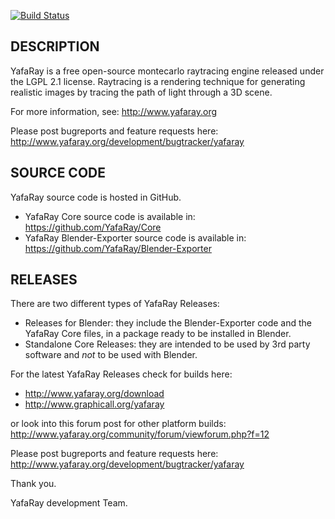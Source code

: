 [![Build Status](https://travis-ci.com/DavidBluecame/Core.svg?branch=ci)](https://travis-ci.com/DavidBluecame/Core)

DESCRIPTION
-----------
YafaRay is a free open-source montecarlo raytracing engine released under the LGPL 2.1 license. Raytracing is a rendering technique for generating realistic images by tracing the path of light through a 3D scene. 

For more information, see: http://www.yafaray.org

Please post bugreports and feature requests here:
http://www.yafaray.org/development/bugtracker/yafaray


SOURCE CODE
-----------
YafaRay source code is hosted in GitHub.

* YafaRay Core source code is available in: https://github.com/YafaRay/Core
* YafaRay Blender-Exporter source code is available in: https://github.com/YafaRay/Blender-Exporter


RELEASES
--------
There are two different types of YafaRay Releases:

* Releases for Blender: they include the Blender-Exporter code and the YafaRay Core files, in a package ready to be installed in Blender.
* Standalone Core Releases: they are intended to be used by 3rd party software and *not* to be used with Blender. 

For the latest YafaRay Releases check for builds here:
* http://www.yafaray.org/download
* http://www.graphicall.org/yafaray

or look into this forum post for other platform builds:
http://www.yafaray.org/community/forum/viewforum.php?f=12

Please post bugreports and feature requests here:
http://www.yafaray.org/development/bugtracker/yafaray

Thank you.

YafaRay development Team.
